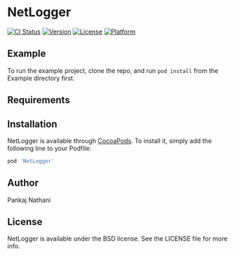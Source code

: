 # NetLogger

[![CI Status](https://img.shields.io/travis/croozeus/NetLogger.svg?style=flat)](https://travis-ci.org/croozeus/NetLogger)
[![Version](https://img.shields.io/cocoapods/v/NetLogger.svg?style=flat)](https://cocoapods.org/pods/NetLogger)
[![License](https://img.shields.io/cocoapods/l/NetLogger.svg?style=flat)](https://cocoapods.org/pods/NetLogger)
[![Platform](https://img.shields.io/cocoapods/p/NetLogger.svg?style=flat)](https://cocoapods.org/pods/NetLogger)

## Example

To run the example project, clone the repo, and run `pod install` from the Example directory first.

## Requirements

## Installation

NetLogger is available through [CocoaPods](https://cocoapods.org). To install
it, simply add the following line to your Podfile:

```ruby
pod 'NetLogger'
```

## Author

Pankaj Nathani

## License

NetLogger is available under the BSD license. See the LICENSE file for more info.
